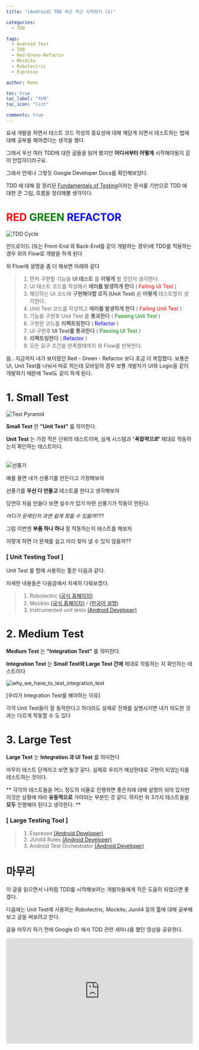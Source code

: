 ```yaml
---
title: "[Android] TDD 차근 차근 시작하기 (1)"

categories:
  - TDD

tags:
  - Android Test
  - TDD
  - Red-Green-Refactor
  - Mockito
  - Robolectric
  - Espresso

author: Reno

toc: true
toc_label: "차례"
toc_icon: "list"

comments: true
---
```


요새 개발을 하면서 테스트 코드 작성의 중요성에 대해 깨닫게 되면서 테스트하는 법에 대해 공부를 해야겠다는 생각을 했다.

그래서 우선 여러 TDD에 대한 글들을 읽어 봤지만 **어디서부터 어떻게** 시작해야될지 감이 안잡히더라구요.

그래서 언제나 그렇듯 Google Developer Docs를 확인해보았다.

TDD 에 대해 잘 정리된 [Fundamentals of Testing](https://developer.android.com/training/testing/fundamentals)이라는 문서를 기반으로 TDD 에 대한 큰 그림, 흐름을 정리해볼 생각이다.





# **<span style="color:red">RED</span> <span style="color:green">GREEN</span> <span style="color:blue">REFACTOR</span>**
![TDD Cycle](/assets/images/post_image/tdd_cycle.PNG)

안드로이드 (또는 Front-End 와 Back-End를 같이 개발하는 경우)에 TDD를 적용하는 경우 위의 Flow로 개발을 하게 된다

위 Flow에 설명을 좀 더 해보면 아래와 같다

> 1. 먼저 구현할 기능을 **UI 테스트** 를 **어떻게** 할 것인지 생각한다.
> 2. UI 테스트 코드를 작성해서 **에러를 발생하게 한다**  ( <span style="color:red">Failing UI Test</span> )
> 3. 해당하는 UI 코드에 **구현해야할 로직 (Unit Test)** 을 **어떻게** 테스트할지 생각한다.
> 4. Unit Test 코드를 작성하고 **에러를 발생하게 한다**  ( <span style="color:red">Failing Unit Test</span> )
> 5. 기능을 구현후 Unit Test 를 **통과한다** ( <span style="color:green">Passing Unit Test</span> )
> 6. 구현한 코드를 **리펙토링한다** ( <span style="color:blue">Refactor</span> )
> 7. UI 구현후 **UI Test를 통과한다**  ( <span style="color:green">Passing UI Test</span> )
> 8. **리펙토링한다**  ( <span style="color:blue">Refactor</span> )
> 9. 모든 요구 조건을 만족할때까지 위 Flow를 반복한다.

음.. 지금까지 내가 보아왔던 Red - Green - Refactor 보다 조금 더 복잡했다. 보통은 UI, Unit Test를 나눠서 따로 하는데 모바일의 경우 보통 개발자가 UI와 Logic을 같이 개발하기 때문에 Test도 같이 하게 된다.






# 1. **Small Test**

![Test Pyramid](/assets/images/post_image/test_pyramid.PNG)

**Small Test** 란 **"Unit Test"** 를 의미한다.

**Unit Test** 는 가장 작은 단위의 테스트이며, 실제 시스템과 _**'독립적으로'**_ 제대로 작동하는지 확인하는 테스트이다.

<br>![선풍기](/assets/images/post_image/선풍기.PNG)

예를 들면 내가 선풍기를 만든다고 가정해보자

선풍기를 **우선 다 만들고** 테스트를 한다고 생각해보자

당연히 처음 만들다 보면 실수가 있기 마련 선풍기가 작동이 안된다.

*어디가 문제인지 과연 쉽게 찾을 수 있을까???*

그럼 이번엔 **부품 하나 하나** 잘 작동하는지 테스트를 해보자

이렇게 하면 더 문제를 쉽고 미리 찾아 낼 수 있지 않을까??





### **[ Unit Testing Tool ]**

Unit Test 를 할때 사용하는 툴은 다음과 같다.

자세한 내용들은 다음글에서 자세히 다뤄보겠다.

>1. Robolectric [(공식 홈페이지)](http://robolectric.org/)
>2. Mockito [(공식 홈페이지)](https://site.mockito.org/) / [(한국어 설명)](https://github.com/mockito/mockito/wiki/Mockito-features-in-Korean)
>3. Instrumented unit tests [(Android Developer)](https://developer.android.com/training/testing/unit-testing/instrumented-unit-tests)






# 2. **Medium Test**

**Medium Test** 는 **"Integration Test"** 를 의미한다.

**Integration Test** 는 **Small Test와 Large Test 간에** 제대로 작동하는 지 확인하는 테스트이다

![why_we_have_to_test_integration_test](/assets/images/post_image/why_we_have_to_test_integration_test.gif)

[우리가 Integration Test를 해야하는 이유]

각각 Unit Test들이 잘 동작한다고 하더라도 실제로 전체를 실행시키면 내가 의도한 것과는 다르게 작동할 수 도 있다





# 3. **Large Test**

**Large Test** 는 **Integration 과 UI Test** 를 의미한다

마무리 테스트 단계라고 보면 될것 같다. 실제로 우리가 예상한대로 구현이 되었는지를 테스트하는 것이다.

** 각각의 테스트들을 어느 정도의 비율로 진행하면 좋은지에 대해 설명이 되어 있지만 이것은 상황에 따라 **유동적으로** 가야되는 부분인 것 같다. 하지만 위 3가지 테스트들을 **모두** 진행해야 된다고 생각한다. **






### **[ Large Testing Tool ]**

>1. Espresso [(Android Developer)](https://developer.android.com/training/testing/espresso)
>2. JUnit4 Rules [(Android Developer)](https://developer.android.com/training/testing/junit-rules.html)
>3. Android Test Orchestrator [(Android Developer)](https://developer.android.com/training/testing/junit-runner.html#using-android-test-orchestrator)





# **마무리**
이 글을 읽으면서 나처럼 TDD를 시작해보려는 개발자들에게 작은 도움이 되었으면 좋겠다.

다음에는 Unit Test에 사용하는 Robolectric, Mockito, Junit4 등의 툴에 대해 공부해보고 글을 써보려고 한다.

글을 마무리 하기 전에 Google IO 에서 TDD 관련 세미나를 했던 영상을 공유한다.

<style>.embed-container { position: relative; padding-bottom: 56.25%; height: 0; overflow: hidden; max-width: 100%; } .embed-container iframe, .embed-container object, .embed-container embed { position: absolute; top: 0; left: 0; width: 100%; height: 100%; }</style><div class='embed-container'><iframe src='https://www.youtube.com/embed/pK7W5npkhho' frameborder='0' allowfullscreen></iframe></div>

